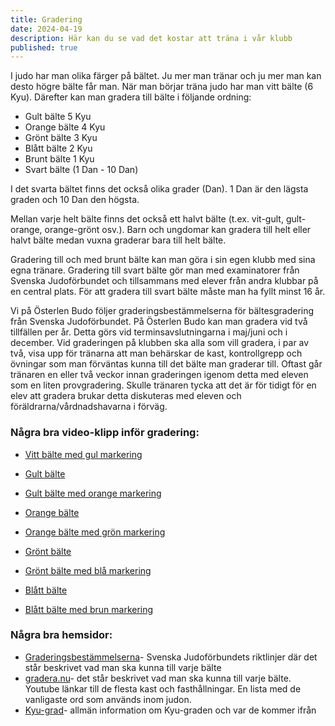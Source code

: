 ```yaml
---
title: Gradering
date: 2024-04-19
description: Här kan du se vad det kostar att träna i vår klubb
published: true
---
```

I judo har man olika färger på bältet. Ju mer man tränar och ju mer man kan desto högre bälte får man. När man börjar träna judo har man vitt bälte (6 Kyu). Därefter kan man gradera till bälte i följande ordning:

* Gult bälte 5 Kyu
* Orange bälte 4 Kyu
* Grönt bälte 3 Kyu
* Blått bälte 2 Kyu
* Brunt bälte 1 Kyu
* Svart bälte (1 Dan - 10 Dan)

I det svarta bältet finns det också olika grader (Dan). 1 Dan är den lägsta graden och 10 Dan den högsta.

Mellan varje helt bälte finns det också ett halvt bälte (t.ex. vit-gult, gult-orange, orange-grönt osv.). Barn och ungdomar kan gradera till helt eller halvt bälte medan vuxna graderar bara till helt bälte.

Gradering till och med brunt bälte kan man göra i sin egen klubb med sina egna tränare. Gradering till svart bälte gör man med examinatorer från Svenska Judoförbundet och tillsammans med elever från andra klubbar på en central plats. För att gradera till svart bälte måste man ha fyllt minst 16 år.

Vi på Österlen Budo följer graderingsbestämmelserna för bältesgradering från Svenska Judoförbundet. På Österlen Budo kan man gradera vid två tillfällen per år. Detta görs vid terminsavslutningarna i maj/juni och i december. Vid graderingen på klubben ska alla som vill gradera, i par av två, visa upp för tränarna att man behärskar de kast, kontrollgrepp och övningar som man förväntas kunna till det bälte man graderar till. Oftast går tränaren en eller två veckor innan graderingen igenom detta med eleven som en liten provgradering. Skulle tränaren tycka att det är för tidigt för en elev att gradera brukar detta diskuteras med eleven och föräldrarna/vårdnadshavarna i förväg.

### Några bra video-klipp inför gradering:

* [Vitt bälte med gul markering](https://www.youtube.com/watch?v=2DsVvDw7b8g&list=PLDb6lNXmB3P4sEhjX-PP_EGrqsLMpPKzM)

* [Gult bälte](https://www.youtube.com/watch?v=jeQ541ScLB4&list=PLDb6lNXmB3P5fif3ttjAi08I1rvGbFNz2)

* [Gult bälte med orange markering](https://www.youtube.com/watch?v=4BUUvqxi_Kk&list=PLDb6lNXmB3P7tbEsJ0lWy5ujLF48wzCeC)

* [Orange bälte](https://www.youtube.com/watch?v=c-A_nP7mKAc&list=PLDb6lNXmB3P7u-o4hy6GRIkUWZAJq03qn)

* [Orange bälte med grön markering](https://www.youtube.com/watch?v=nw1ZdRjrdRI&list=PLDb6lNXmB3P4676naLMKKu6Gy950rhtgA)

* [Grönt bälte](https://www.youtube.com/watch?v=gGPXvWL8VbE&list=PLDb6lNXmB3P7O5adCn_GWLJ82csOmVz_p)

* [Grönt bälte med blå markering](
https://www.youtube.com/watch?v=SnZciTAY9vc&list=PLDb6lNXmB3P6wmEwRNVqEKdnIEPC8JUS0)

* [Blått bälte](
https://www.youtube.com/watch?v=iUpSu5J-bgw&list=PLDb6lNXmB3P7ZotITLewbxsYRVvShu9i1)

* [Blått bälte med brun markering](
https://www.youtube.com/watch?v=4pQd_bEnlf0&list=PLDb6lNXmB3P4ippWMyC8O-1-79dFJNyG0)

### Några bra hemsidor:

* [Graderingsbestämmelserna](https://drive.google.com/drive/folders/0B-VmgzDTzgdRMWVnSkI1emdlY0k)- Svenska Judoförbundets riktlinjer där det står beskrivet vad man ska kunna till varje bälte
* [gradera.nu](https://gradera.nu)- det står beskrivet vad man ska kunna till varje bälte. Youtube länkar till de flesta kast och fasthållningar. En lista med de vanligaste ord som används inom judon.
* [Kyu-grad](https://sv.wikipedia.org/wiki/Kyugrad)- allmän information om Kyu-graden och var de kommer ifrån
